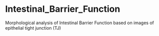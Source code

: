 # Intestinal_Barrier_Function
 Morphological analysis of Intestinal Barrier Function based on images of epithelial tight junction (TJ)
